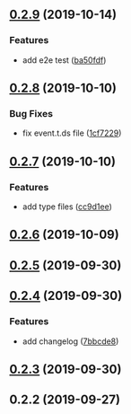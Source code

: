 ## [0.2.9](https://github.com/Nick742037091/v-plr/compare/v0.2.8...v0.2.9) (2019-10-14)


### Features

* add e2e test ([ba50fdf](https://github.com/Nick742037091/v-plr/commit/ba50fdf))



## [0.2.8](https://github.com/Nick742037091/v-plr/compare/v0.2.7...v0.2.8) (2019-10-10)


### Bug Fixes

* fix event.t.ds file ([1cf7229](https://github.com/Nick742037091/v-plr/commit/1cf7229))



## [0.2.7](https://github.com/Nick742037091/v-plr/compare/v0.2.6...v0.2.7) (2019-10-10)


### Features

* add type files ([cc9d1ee](https://github.com/Nick742037091/v-plr/commit/cc9d1ee))



## [0.2.6](https://github.com/Nick742037091/v-plr/compare/v0.2.5...v0.2.6) (2019-10-09)



## [0.2.5](https://github.com/Nick742037091/v-plr/compare/v0.2.4...v0.2.5) (2019-09-30)



## [0.2.4](https://github.com/Nick742037091/v-plr/compare/v0.2.3...v0.2.4) (2019-09-30)


### Features

* add changelog ([7bbcde8](https://github.com/Nick742037091/v-plr/commit/7bbcde8))



## [0.2.3](https://github.com/Nick742037091/v-plr/compare/v0.2.2...v0.2.3) (2019-09-30)



## 0.2.2 (2019-09-27)



